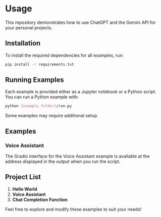 # Usage

This repository demonstrates how to use ChatGPT and the Gemini API for your personal projects.

## Installation

To install the required dependencies for all examples, run:

```bash
pip install -r requirements.txt
```

## Running Examples

Each example is provided either as a Jupyter notebook or a Python script. You can run a Python example with:

```bash
python [example_folder]/run.py
```

Some examples may require additional setup.

## Examples

### Voice Assistant

The Gradio interface for the Voice Assistant example is available at the address displayed in the output when you run the script.

## Project List

1. **Hello World**
2. **Voice Assistant**
3. **Chat Completion Function**

Feel free to explore and modify these examples to suit your needs!